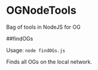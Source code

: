 # OGNodeTools
Bag of tools in NodeJS for OG

##findOGs

Usage:  `node findOGs.js`

Finds all OGs on the local network.
